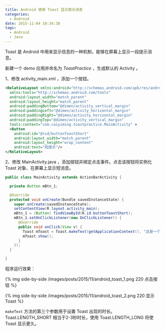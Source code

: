 ```yaml
---
title: Android 使用 Toast 显示提示消息
categories:
  - Android
date: 2015-11-04 10:34:38
tags:
  - Android
  - Java
---
```


Toast 是 Android 中用来显示信息的一种机制，能够在屏幕上显示一段提示消息。

新建一个 demo 应用并命名为 _ToastPractice_ ，生成默认的 Activity 。

<!-- more -->

1、修改 activity_main.xml ，添加一个按钮。

``` xml
<RelativeLayout xmlns:android="http://schemas.android.com/apk/res/android"
  xmlns:tools="http://schemas.android.com/tools"
  android:layout_width="match_parent"
  android:layout_height="match_parent"
  android:paddingBottom="@dimen/activity_vertical_margin"
  android:paddingLeft="@dimen/activity_horizontal_margin"
  android:paddingRight="@dimen/activity_horizontal_margin"
  android:paddingTop="@dimen/activity_vertical_margin"
  tools:context="com.caiyiming.toastpractice.MainActivity" >
  <Button
    android:id="@+id/buttonToastShort"
    android:layout_width="match_parent"
    android:layout_height="wrap_content"
    android:text="短提示"/>
</RelativeLayout>
```

2、修改 MainActivity.java ，添加按钮并绑定点击事件。点击该按钮将实例化 Toast 对象、在屏幕上显示短消息。

``` java
public class MainActivity extends ActionBarActivity {

  private Button mBtn_1;

  @Override
  protected void onCreate(Bundle savedInstanceState) {
    super.onCreate(savedInstanceState);
    setContentView(R.layout.activity_main);
    mBtn_1 = (Button) findViewById(R.id.buttonToastShort);
    mBtn_1.setOnClickListener(new OnClickListener() {
      @Override
      public void onClick(View v) {
        Toast mToast = Toast.makeText(getApplicationContext(), "这是一个短提示。", Toast.LENGTH_SHORT);
        mToast.show();
      }
    });
  }

}
```

程序运行效果：

{% img side-by-side /images/posts/2015/11/android_toast_1.png 220 点击按钮 %}

{% img side-by-side /images/posts/2015/11/android_toast_2.png 220 显示 Toast %}


`makeText` 方法的第三个参数用于设置 Toast 出现的时长。Toast.LENGTH_SHORT 相当于2-3秒时长，使用 Toast.LENGTH_LONG 将使 Toast 显示更久。